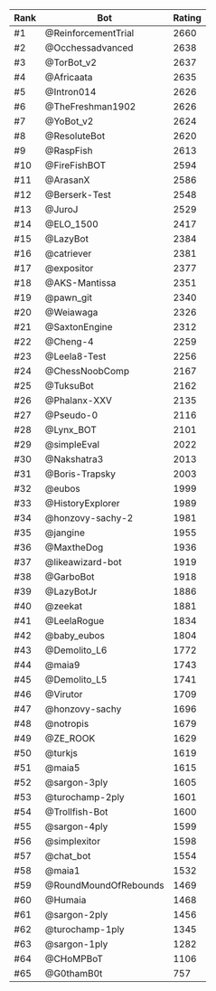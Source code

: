 Rank|Bot|Rating
---|---|---
#1|@ReinforcementTrial|2660
#2|@Occhessadvanced|2638
#3|@TorBot_v2|2637
#4|@Africaata|2635
#5|@Intron014|2626
#6|@TheFreshman1902|2626
#7|@YoBot_v2|2624
#8|@ResoluteBot|2620
#9|@RaspFish|2613
#10|@FireFishBOT|2594
#11|@ArasanX|2586
#12|@Berserk-Test|2548
#13|@JuroJ|2529
#14|@ELO_1500|2417
#15|@LazyBot|2384
#16|@catriever|2381
#17|@expositor|2377
#18|@AKS-Mantissa|2351
#19|@pawn_git|2340
#20|@Weiawaga|2326
#21|@SaxtonEngine|2312
#22|@Cheng-4|2259
#23|@Leela8-Test|2256
#24|@ChessNoobComp|2167
#25|@TuksuBot|2162
#26|@Phalanx-XXV|2135
#27|@Pseudo-0|2116
#28|@Lynx_BOT|2101
#29|@simpleEval|2022
#30|@Nakshatra3|2013
#31|@Boris-Trapsky|2003
#32|@eubos|1999
#33|@HistoryExplorer|1989
#34|@honzovy-sachy-2|1981
#35|@jangine|1955
#36|@MaxtheDog|1936
#37|@likeawizard-bot|1919
#38|@GarboBot|1918
#39|@LazyBotJr|1886
#40|@zeekat|1881
#41|@LeelaRogue|1834
#42|@baby_eubos|1804
#43|@Demolito_L6|1772
#44|@maia9|1743
#45|@Demolito_L5|1741
#46|@Virutor|1709
#47|@honzovy-sachy|1696
#48|@notropis|1679
#49|@ZE_ROOK|1629
#50|@turkjs|1619
#51|@maia5|1615
#52|@sargon-3ply|1605
#53|@turochamp-2ply|1601
#54|@Trollfish-Bot|1600
#55|@sargon-4ply|1599
#56|@simplexitor|1598
#57|@chat_bot|1554
#58|@maia1|1532
#59|@RoundMoundOfRebounds|1469
#60|@Humaia|1468
#61|@sargon-2ply|1456
#62|@turochamp-1ply|1345
#63|@sargon-1ply|1282
#64|@CHoMPBoT|1106
#65|@G0thamB0t|757
